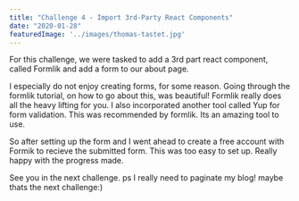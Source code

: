 ```yaml
---
title: "Challenge 4 - Import 3rd-Party React Components"
date: "2020-01-28"
featuredImage: '../images/thomas-tastet.jpg'
---
```


For this challenge, we were tasked to add a 3rd part react component, called Formlik and add a form to our about page.

I especially do not enjoy creating forms, for some reason. Going through the formlik tutorial, on how to go about this, was beautiful! Formlik really does all the heavy lifting for you. I also incorporated another tool called Yup for form validation. This was recommended by formlik. Its an amazing tool to use.

So after setting up the form and I went ahead to create a free account with Formik to recieve the submitted form. This was too easy to set up. Really happy with the progress made.


See you in the next challenge.
ps I really need to paginate my blog! maybe thats the next challenge:) 